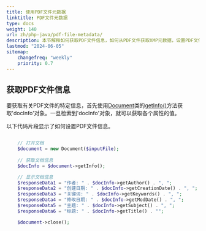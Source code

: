 ```yaml
---
title: 使用PDF文件元数据
linktitle: PDF文件元数据
type: docs
weight: 140
url: zh/php-java/pdf-file-metadata/
description: 本节解释如何获取PDF文件信息，如何从PDF文件获取XMP元数据，设置PDF文件信息。
lastmod: "2024-06-05"
sitemap:
    changefreq: "weekly"
    priority: 0.7
---
```


## 获取PDF文件信息

要获取有关PDF文件的特定信息，首先使用[Document](https://reference.aspose.com/pdf/java/com.aspose.pdf/Document)类的[getInfo()](https://reference.aspose.com/pdf/java/com.aspose.pdf/Document#getInfo--)方法获取'docInfo'对象。一旦检索到'docInfo'对象，就可以获取各个属性的值。

以下代码片段显示了如何设置PDF文件信息。

```php

    // 打开文档
    $document = new Document($inputFile);
    
    // 获取文档信息
    $docInfo = $document->getInfo();

    // 显示文档信息
    $responseData1 = "作者: " . $docInfo->getAuthor() . ", ";
    $responseData2 = "创建日期: " . $docInfo->getCreationDate() . ", ";
    $responseData3 = "关键词: " . $docInfo->getKeywords() . ", ";
    $responseData4 = "修改日期: " . $docInfo->getModDate() . ", ";
    $responseData5 = "主题: " . $docInfo->getSubject() . ", ";
    $responseData6 = "标题: " . $docInfo->getTitle() . "";

    $document->close();
```